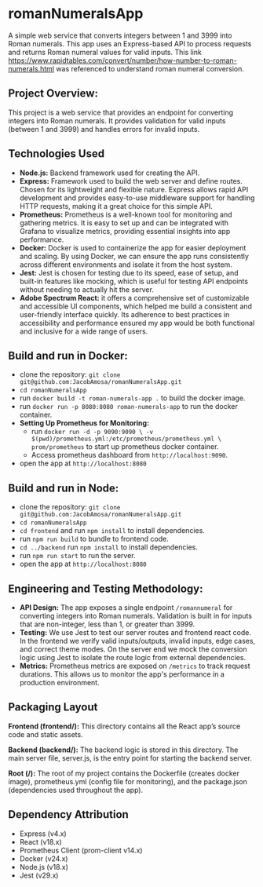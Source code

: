 # romanNumeralsApp
A simple web service that converts integers between 1 and 3999 into Roman numerals. This app uses an Express-based API
to process requests and returns Roman numeral values for valid inputs. This link https://www.rapidtables.com/convert/number/how-number-to-roman-numerals.html
was referenced to understand roman numeral conversion.

## Project Overview:
This project is a web service that provides an endpoint for converting integers into Roman numerals.
It provides validation for valid inputs (between 1 and 3999) and handles errors for invalid inputs.


## Technologies Used
- **Node.js:** Backend framework used for creating the API.
- **Express:** Framework used to build the web server and define routes. Chosen for its lightweight and flexible nature. Express allows rapid API development and provides easy-to-use middleware support for handling HTTP requests, making it a great choice for this simple API.
- **Prometheus:** Prometheus is a well-known tool for monitoring and gathering metrics. It is easy to set up and can be integrated with Grafana to visualize metrics, providing essential insights into app performance.
- **Docker:** Docker is used to containerize the app for easier deployment and scaling. By using Docker, we can ensure the app runs consistently across different environments and isolate it from the host system.
- **Jest:** Jest is chosen for testing due to its speed, ease of setup, and built-in features like mocking, which is useful for testing API endpoints without needing to actually hit the server.
- **Adobe Spectrum React:** it offers a comprehensive set of customizable and accessible UI components, which helped me build a consistent and user-friendly interface quickly. Its adherence to best practices in accessibility and performance ensured my app would be both functional and inclusive for a wide range of users.


## Build and run in Docker:
- clone the repository: `git clone git@github.com:JacobAmosa/romanNumeralsApp.git`
- `cd romanNumeralsApp`
- run `docker build -t roman-numerals-app .` to build the docker image.
- run `docker run -p 8080:8080 roman-numerals-app` to run the docker container.
- **Setting Up Prometheus for Monitoring:**
  - run `docker run -d -p 9090:9090 \
    -v $(pwd)/prometheus.yml:/etc/prometheus/prometheus.yml \
    prom/prometheus` to start up prometheus docker container.
  - Access prometheus dashboard from `http://localhost:9090`.
- open the app at `http://localhost:8080`

## Build and run in Node:
- clone the repository: `git clone git@github.com:JacobAmosa/romanNumeralsApp.git`
- `cd romanNumeralsApp`
- `cd frontend` and run `npm install` to install dependencies.
- run `npm run build` to bundle to frontend code.
- `cd ../backend` run `npm install` to install dependencies.
- run `npm run start` to run the server.
- open the app at `http://localhost:8080`

## Engineering and Testing Methodology:
- **API Design:** The app exposes a single endpoint `/romannumeral` for converting integers into Roman numerals.
  Validation is built in for inputs that are non-integer, less than 1, or greater than 3999.
- **Testing:** We use Jest to test our server routes and frontend react code. In the frontend we verify valid inputs/outputs, invalid inputs, edge cases, and correct theme modes.
 On the server end we mock the conversion logic using Jest to isolate the route logic from external dependencies. 
- **Metrics:** Prometheus metrics are exposed on `/metrics` to track request durations. This allows us to monitor the app's performance in a production environment.

## Packaging Layout
**Frontend (frontend/):** This directory contains all the React app’s source code and static assets.

**Backend (backend/):** The backend logic is stored in this directory. The main server file, server.js, is the entry point for starting the backend server.

**Root (/):** The root of my project contains the Dockerfile (creates docker image), prometheus.yml (config file for monitoring), and the package.json (dependencies used throughout the app).


## Dependency Attribution
- Express (v4.x) 
- React (v18.x) 
- Prometheus Client (prom-client v14.x)
- Docker (v24.x) 
- Node.js (v18.x) 
- Jest (v29.x)

